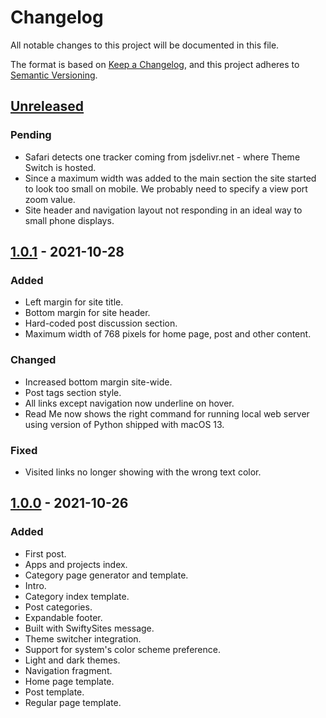 # Changelog
All notable changes to this project will be documented in this file.

The format is based on [Keep a Changelog](https://keepachangelog.com/en/1.0.0/), and this project adheres to [Semantic Versioning](https://semver.org/spec/v2.0.0.html).

## [Unreleased]
### Pending
- Safari detects one tracker coming from jsdelivr.net - where Theme Switch is hosted.
- Since a maximum width was added to the main section the site started to look too small on mobile. We probably need to specify a view port zoom value.
- Site header and navigation layout not responding in an ideal way to small phone displays.

## [1.0.1] - 2021-10-28
### Added
- Left margin for site title.
- Bottom margin for site header.
- Hard-coded post discussion section.
- Maximum width of 768 pixels for home page, post and other content.

### Changed
- Increased bottom margin site-wide.
- Post tags section style.
- All links except navigation now underline on hover.
- Read Me now shows the right command for running local web server using version of Python shipped with macOS 13.

### Fixed
- Visited links no longer showing with the wrong text color.

## [1.0.0] - 2021-10-26
### Added
- First post.
- Apps and projects index.
- Category page generator and template.
- Intro.
- Category index template.
- Post categories.
- Expandable footer.
- Built with SwiftySites message.
- Theme switcher integration.
- Support for system's color scheme preference.
- Light and dark themes.
- Navigation fragment.
- Home page template.
- Post template.
- Regular page template.

[Unreleased]: https://github.com/diegolavalle/website/compare/1.0.1...HEAD
[1.0.1]: https://github.com/diegolavalle/website/compare/1.0.0...1.0.1
[1.0.0]: https://github.com/diegolavalle/website/releases/tag/1.0.0
